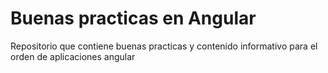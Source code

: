 # Buenas practicas en Angular

Repositorio que contiene buenas practicas y contenido informativo para el orden de aplicaciones angular